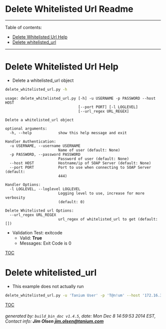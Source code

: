Delete Whitelisted Url Readme
===========================

---------------------------
<a name='toc'>Table of contents:</a>

  * [Delete Whitelisted Url Help](#user-content-delete-whitelisted-url-help)
  * [Delete whitelisted_url](#user-content-delete-whitelisted_url)

---------------------------

# Delete Whitelisted Url Help

  * Delete a whitelisted_url object

```bash
delete_whitelisted_url.py -h
```

```
usage: delete_whitelisted_url.py [-h] -u USERNAME -p PASSWORD --host HOST
                                 [--port PORT] [-l LOGLEVEL]
                                 [--url_regex URL_REGEX]

Delete a whitelisted_url object

optional arguments:
  -h, --help            show this help message and exit

Handler Authentication:
  -u USERNAME, --username USERNAME
                        Name of user (default: None)
  -p PASSWORD, --password PASSWORD
                        Password of user (default: None)
  --host HOST           Hostname/ip of SOAP Server (default: None)
  --port PORT           Port to use when connecting to SOAP Server (default:
                        444)

Handler Options:
  -l LOGLEVEL, --loglevel LOGLEVEL
                        Logging level to use, increase for more verbosity
                        (default: 0)

Delete Whitelisted url Options:
  --url_regex URL_REGEX
                        url_regex of whitelisted_url to get (default: [])
```

  * Validation Test: exitcode
    * Valid: **True**
    * Messages: Exit Code is 0



[TOC](#user-content-toc)


# Delete whitelisted_url

  * This example does not actually run

```bash
delete_whitelisted_url.py -u 'Tanium User' -p 'T@n!um' --host '172.16.31.128' --loglevel 1 --id 123456
```



[TOC](#user-content-toc)


###### generated by: `build_bin_doc v1.4.5`, date: Mon Dec  8 14:59:53 2014 EST, Contact info: **Jim Olsen <jim.olsen@tanium.com>**